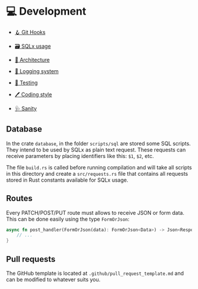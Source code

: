 # 💻 Development

- [🪝 Git Hooks](development/git-hooks.md)
- [🗃  SQLx usage](development/sqlx.md)

- [🧱 Architecture](development/architecture.md)
- [📄 Logging system](development/logging.md)
- [💯 Testing](development/testing.md)
- [🖊 Coding style](development/coding-style.md)
- [🩺 Sanity](development/sanity.md)

## Database

In the crate `database`, in the folder `scripts/sql` are stored some SQL
scripts. They intend to be used by SQLx as plain text request. These requests
can receive parameters by placing identifiers like this: `$1`, `$2`, etc.

The file `build.rs` is called before running compilation and will take all
scripts in this directory and create a `src/requests.rs` file that contains all
requests stored in Rust constants available for SQLx usage.

## Routes

Every PATCH/POST/PUT route must allows to receive JSON or form data. This can be done
easily using the type `FormOrJson`:

```rust
async fn post_handler(FormOrJson(data): FormOrJson<Data>) -> Json<Response> {
    // ...
}
```

## Pull requests

The GitHub template is located at `.github/pull_request_template.md` and can be
modified to whatever suits you.

